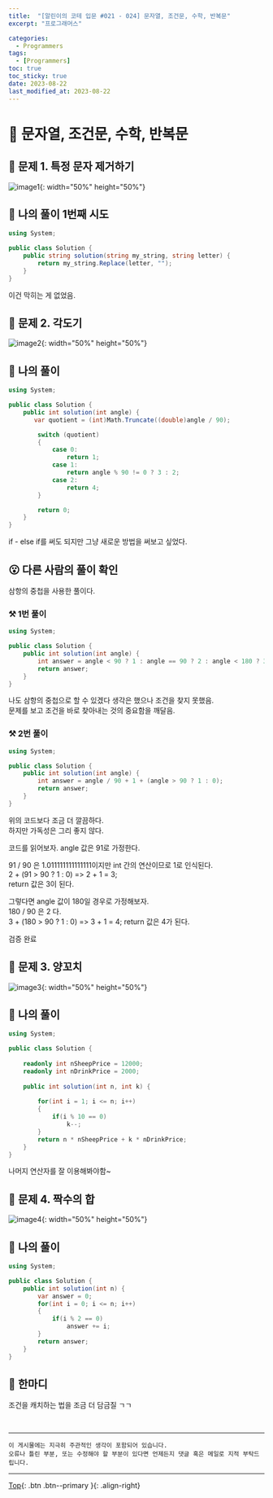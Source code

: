 ```yaml
---
title:  "[알린이의 코테 입문 #021 - 024] 문자열, 조건문, 수학, 반복문"
excerpt: "프로그래머스"

categories:
  - Programmers
tags:
  - [Programmers]
toc: true
toc_sticky: true
date: 2023-08-22
last_modified_at: 2023-08-22
---
```


# 📍 문자열, 조건문, 수학, 반복문

## 🔎 문제 1. 특정 문자 제거하기

![image1](/assets/images/posts/Coding_Test/Programmers/2023-08-22-my-programmers-post_7/1.png){: width="50%" height="50%"}

## 🤔 나의 풀이 1번째 시도

```csharp
using System;

public class Solution {
    public string solution(string my_string, string letter) {
        return my_string.Replace(letter, "");
    }
}
```

이건 막히는 게 없었음.

## 🔎 문제 2. 각도기

![image2](/assets/images/posts/Coding_Test/Programmers/2023-08-22-my-programmers-post_7/2.png){: width="50%" height="50%"}

## 🤔 나의 풀이

```csharp
using System;

public class Solution {
    public int solution(int angle) {
       var quotient = (int)Math.Truncate((double)angle / 90);

        switch (quotient)
        {
            case 0:
                return 1;
            case 1:
                return angle % 90 != 0 ? 3 : 2;
            case 2:
                return 4;
        }

        return 0;
    }
}
```

if - else if를 써도 되지만 그냥 새로운 방법을 써보고 싶었다.
 
## 😮 다른 사람의 풀이 확인

삼항의 중첩을 사용한 풀이다.  

### ⚒️ 1번 풀이

```csharp
using System;

public class Solution {
    public int solution(int angle) {
        int answer = angle < 90 ? 1 : angle == 90 ? 2 : angle < 180 ? 3 : 4;
        return answer;
    }
}
```

나도 삼항의 중첩으로 할 수 있겠다 생각은 했으나 조건을 찾지 못했음.  
문제를 보고 조건을 바로 찾아내는 것의 중요함을 깨달음.  

### ⚒️ 2번 풀이

```csharp
using System;

public class Solution {
    public int solution(int angle) {
        int answer = angle / 90 + 1 + (angle > 90 ? 1 : 0);
        return answer;
    }
}
```

위의 코드보다 조금 더 깔끔하다.  
하지만 가독성은 그리 좋지 않다.  

코드를 읽어보자.
angle 값은 91로 가정한다.  

91 / 90 은 1.011111111111111이지만 int 간의 연산이므로 1로 인식된다.  
2 + (91 > 90 ? 1 : 0) => 2 + 1 = 3;  
return 값은 3이 된다.

그렇다면 angle 값이 180일 경우로 가정해보자.  
180 / 90 은 2 다.  
3 + (180 > 90 ? 1 : 0) => 3 + 1 = 4;
return 값은 4가 된다.

검증 완료

## 🔎 문제 3. 양꼬치

![image3](/assets/images/posts/Coding_Test/Programmers/2023-08-22-my-programmers-post_7/3.png){: width="50%" height="50%"}

## 🤔 나의 풀이

```csharp
using System;

public class Solution {
    
    readonly int nSheepPrice = 12000;
    readonly int nDrinkPrice = 2000;
    
    public int solution(int n, int k) {
   
        for(int i = 1; i <= n; i++)
        {
            if(i % 10 == 0)
                k--;
        }        
        return n * nSheepPrice + k * nDrinkPrice;
    }
}
```

나머지 연산자를 잘 이용해봐야함~  

## 🔎 문제 4. 짝수의 합

![image4](/assets/images/posts/Coding_Test/Programmers/2023-08-22-my-programmers-post_7/4.png){: width="50%" height="50%"}

## 🤔 나의 풀이

```csharp
using System;

public class Solution {
    public int solution(int n) {
        var answer = 0;
        for(int i = 0; i <= n; i++)
        {
            if(i % 2 == 0)
                answer += i; 
        }        
        return answer;
    }
}
```

## 🤣 한마디

조건을 캐치하는 법을 조금 더 담금질 ㄱㄱ  

<br>

<hr style="width:100%" />

    이 게시물에는 지극히 주관적인 생각이 포함되어 있습니다. 
    오류나 틀린 부분, 또는 수정해야 할 부분이 있다면 언제든지 댓글 혹은 메일로 지적 부탁드립니다.
    
<hr style="width:100%" />

[Top](#){: .btn .btn--primary }{: .align-right}